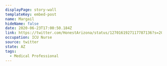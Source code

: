 ```yaml
---
displayPage: story-wall
templateKey: embed-post
name: Margail
hideName: false
date: 2020-06-23T17:00:50.184Z
link: https://twitter.com/HonestArizona/status/1270161927117787136?s=20
occupation: ICU Nurse
source: twitter
state: AZ
tags:
  - Medical Professional
---
```

